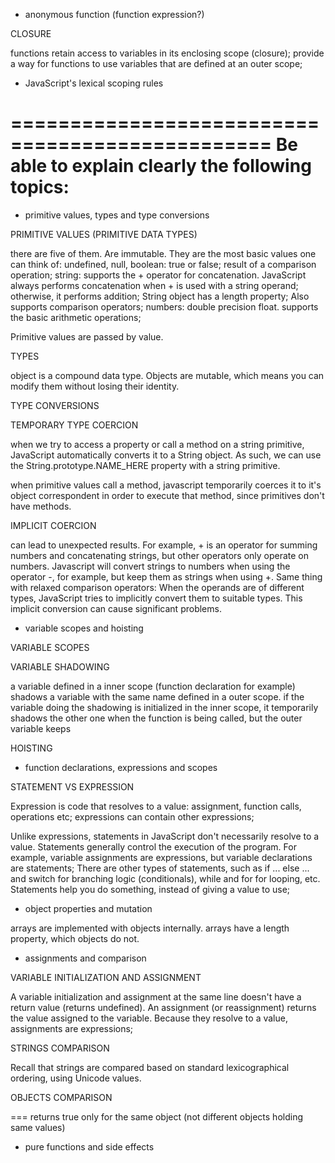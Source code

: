 - anonymous function (function expression?)

CLOSURE

functions retain access to variables in its enclosing scope (closure); provide a way for functions to use variables that are defined at an outer scope;

- JavaScript's lexical scoping rules


================================================
Be able to explain clearly the following topics:
================================================

- primitive values, types and type conversions

PRIMITIVE VALUES (PRIMITIVE DATA TYPES)

there are five of them. Are immutable. They are the most basic values one can think of: undefined,
null,
boolean: true or false; result of a comparison operation;
string: supports the + operator for concatenation. JavaScript always performs concatenation when + is used with a string operand; otherwise, it performs addition; String object has a length property; Also supports comparison operators;
numbers: double precision float. supports the basic arithmetic operations;


Primitive values are passed by value.

TYPES

object is a compound data type. Objects are mutable, which means you can modify them without losing their identity.

TYPE CONVERSIONS

TEMPORARY TYPE COERCION

when we try to access a property or call a method on a string primitive, JavaScript automatically converts it to a String object. As such, we can use the String.prototype.NAME_HERE property with a string primitive.

when primitive values call a method, javascript temporarily coerces it to it's object correspondent in order to execute that method, since primitives don't have methods.

IMPLICIT COERCION

can lead to unexpected results. For example, + is an operator for summing numbers and concatenating strings, but other operators only operate on numbers. Javascript will convert strings to numbers when using the operator -, for example, but keep them as strings when using +. Same thing with relaxed comparison operators: When the operands are of different types, JavaScript tries to implicitly convert them to suitable types. This implicit conversion can cause significant problems.

- variable scopes and hoisting

VARIABLE SCOPES

VARIABLE SHADOWING

a variable defined in a inner scope (function declaration for example) shadows a variable with the same name defined in a outer scope. if the variable doing the shadowing is initialized in the inner scope, it temporarily shadows the other one when the function is being called, but the outer variable keeps

HOISTING

- function declarations, expressions and scopes

STATEMENT VS EXPRESSION

Expression is code that resolves to a value: assignment, function calls, operations etc; expressions can contain other expressions;

Unlike expressions, statements in JavaScript don't necessarily resolve to a value. Statements generally control the execution of the program. For example, variable assignments are expressions, but variable declarations are statements; There are other types of statements, such as if ... else ... and switch for branching logic (conditionals), while and for for looping, etc. Statements help you do something, instead of giving a value to use;

- object properties and mutation

arrays are implemented with objects internally. arrays have a length property, which objects do not.

- assignments and comparison

VARIABLE INITIALIZATION AND ASSIGNMENT

A variable initialization and assignment at the same line doesn't have a return value (returns undefined). An assignment (or reassignment) returns the value assigned to the variable. Because they resolve to a value, assignments are expressions;

STRINGS COMPARISON

Recall that strings are compared based on standard lexicographical ordering, using Unicode values.

OBJECTS COMPARISON

=== returns true only for the same object (not different objects holding same values)

- pure functions and side effects




